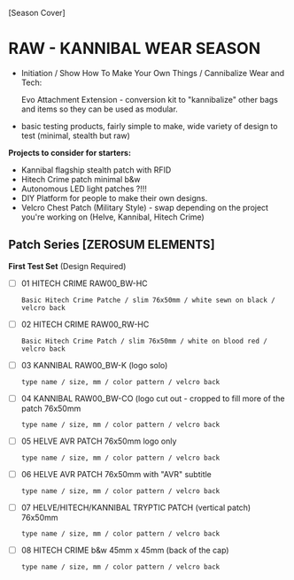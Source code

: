 [Season Cover]

# RAW - KANNIBAL WEAR SEASON
- Initiation / Show How To Make Your Own Things / Cannibalize Wear and Tech: 

  Evo Attachment Extension - conversion kit to "kannibalize" other bags and items so they can be used as modular.
  
- basic testing products, fairly simple to make, wide variety of design to test (minimal, stealth but raw)

**Projects to consider for starters:**
- Kannibal flagship stealth patch with RFID
- Hitech Crime patch minimal b&w
- Autonomous LED light patches ?!!!
- DIY Platform for people to make their own designs.
- Velcro Chest Patch (Military Style) - swap depending on the project you're working on (Helve, Kannibal, Hitech Crime)

## Patch Series [ZEROSUM ELEMENTS]

**First Test Set** (Design Required)
- [ ] 01 HITECH CRIME RAW00_BW-HC
  
  ``` Basic Hitech Crime Patche / slim 76x50mm / white sewn on black / velcro back  ```
  
- [ ] 02 HITECH CRIME RAW00_RW-HC

  ``` Basic Hitech Crime Patch / slim 76x50mm / white on blood red / velcro back ```
  
- [ ] 03 KANNIBAL RAW00_BW-K (logo solo)

  ``` type name / size, mm / color pattern / velcro back ```

- [ ] 04 KANNIBAL RAW00_BW-CO (logo cut out - cropped to fill more of the patch 76x50mm

  ``` type name / size, mm / color pattern / velcro back ```

- [ ] 05 HELVE AVR PATCH 76x50mm logo only

  ``` type name / size, mm / color pattern / velcro back ```
  
- [ ] 06 HELVE AVR PATCH 76x50mm with "AVR" subtitle

  ``` type name / size, mm / color pattern / velcro back ```
  
- [ ] 07 HELVE/HITECH/KANNIBAL TRYPTIC PATCH (vertical patch) 76x50mm

  ``` type name / size, mm / color pattern / velcro back ```
  
- [ ] 08 HITECH CRIME b&w 45mm x  45mm (back of the cap)

  ``` type name / size, mm / color pattern / velcro back ```





